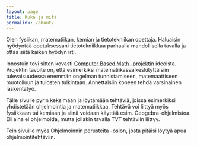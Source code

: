 ```yaml
---
layout: page
title: Kuka ja mitä
permalink: /about/
---
```

Olen fysiikan, matematiikan, kemian ja tietotekniikan opettaja. Haluaisin hyödyntää opetuksessani tietotekniikkaa
parhaalla mahdollisella tavalla ja ottaa siitä kaiken hyödyn irti. 

Innostuin tovi sitten kovasti [Computer Based Math -projektin](https://www.computerbasedmath.org/)
ideoista. Projektin tavoite on, että esimerkiksi matematiikassa keskityttäisiin
tulevaisuudessa enemmän ongelman tunnistamiseen, matemaattiseen muotoiluun ja 
tulosten tulkintaan. Annettaisiin koneen tehdä varsinainen laskentatyö.

Tälle sivulle pyrin keksimään ja löytämään tehtäviä, joissa esimerkiksi yhdistetään
ohjelmointia ja matematiikkaa. Tehtävä voi liittyä myös fysiikkaan tai kemiaan ja 
siinä voidaan käyttää esim. Geogebra-ohjelmistoa. Eli aina ei ohjelmoida, mutta
jollakin tavalla TVT tehtäviin liittyy.

Tein sivuille myös Ohjelmoinnin perusteita -osion, josta pitäisi löytyä apua ohjelmointitehtäviin.


